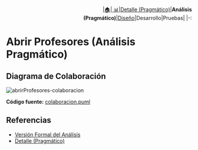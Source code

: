 <div align=right>
 
|[🏠️](../../../README.md)|[ 📊](https://raw.githubusercontent.com/mmasias/pySigHor/main/images/RUP/99-seguimiento/diagrama-contexto-administrador.svg)|[Detalle (Pragmático)](../../../00-casos-uso/02-detalle/abrirProfesores/README.md)|**Análisis (Pragmático)**|[Diseño](../../../../RUP/02-diseno/casos-uso/abrirProfesores/README.md)|Desarrollo|Pruebas|
|-:
</div>

# Abrir Profesores (Análisis Pragmático)

## Diagrama de Colaboración

![abrirProfesores-colaboracion](../../../../../images/RUP/01-analisis/casos-uso/abrirProfesores/colaboracion.svg)

**Código fuente:** [colaboracion.puml](../../../../RUP/01-analisis/casos-uso/abrirProfesores/colaboracion.puml)

## Referencias

- [Versión Formal del Análisis](../../../../RUP/01-analisis/casos-uso/abrirProfesores/README.md)
- [Detalle (Pragmático)](../../../00-casos-uso/02-detalle/abrirProfesores/README.md)
